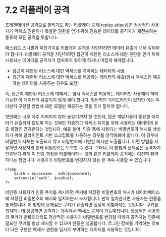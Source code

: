 # 7.2 리플레이 공격
 
 프레젠테이션 공격으로 불리기도 하는 리플레이 공격(replay attack)은 정상적인 사용자가 액세스 권한이나 특별한 권한을 얻기 위해 전송한 데이터를 공격자가 재전송하는 종류의 모든 공격을 뜻합니다.

 패스워드 스니핑과 마찬가지로 리플레이 공격을 차단하려면 데이터 유출에 대해 살펴봐야 합니다. 리플레이 공격을 차단하려면 접근이 제한된 리소스에 대한 권한을 얻기 위해 사용되는 데이터를 공격자가 캡처하지 못하게 하거나 어렵게 해야합니다.

 - 접근이 제한된 리소스에 대한 액세스를 기억하는 데이터의 사용
 - 접근이 제한된 리소스에 대한 액세스를 제공하는 데이터의 유출(임시 액세스만 제공하는 데이터를 사용하는 경우도 포함)

 즉, 접근이 제한된 리소스에 대해서는 임시 액세스를 허용하는 데이터만 사용해야 하며 가능한 이 데이터가 유출되지 않게 해야 합니다. 일반적인 가이드라인이 있지만 이는 여러분이 구현할 방법에 대한 모델만 제공하는 것을 잊지 말아야 합니다. 

 첫번째는 너무 자주 지켜지지 않아 놀랍기까지 한 것인데, 많은 개발자들이 중요한 데이터가 유출되지 않도록 하는 것에만 치중하고 액세스 유지를 위해 사용하는 데이터의 유출 위험은 간과한다는 것입니다. 예를 들어, 인증 폼에 사용되는 비밀번호의 해시를 생성하기 위해 클라이언트 기반 스크립트를 사용하는 경우를 생각해봐야 합니다. 이 경우에 비밀번호 자체는 노출되지 않고 비밀번호에 기반한 해시만 노출됩니다. 이런 방법을 사용하면 사용자의 본래 비밀번호는 보호할 수 있다. 그러나, 이 방법의 문제점은 공격자가 인증받기 위해 이 인증 과정을 리플레이하는 것과 같은 리플레이 공격에는 여전히 취약하다는 점입니다. 사용자가 비밀번호를 변경하지 않는 한 계속 사용할 수 있습니다.
```
<?php
    $auth = $username . md5($password);
    setcookie('auth', $cookie);
?>
```
 비인증 사용자가 인증 쿠키를 제시하면 쿠키에 저장된 비밀번호의 해시가 테이터베이스에 저장된 비밀번호의 해시와 일치하는지 조사합니다. 만약 일치한다면 사용자는 인증을 통과합니다. 이 방법의 문제점은 쿠키가 유출되면 굉장히 위험하다는 것입니다. 쿠키를 캡쳐하는데 성공하면 공격자는 계속해서 액세스 공격이 가능해집니다. 정상적인 사용자의 쿠키가 만료되더라도 정상적인 사용자가 비밀번호를 변경할 때까지 공격자는 인증에 필요한 쿠키를 항상 제시할 수 있으며 인증은 성공합니다.
 로그인 정보를 기억하는 것보다 나은 구현은 액세스 권한을 임시로 부여하는 데이터를 사용하는 것입니다.

